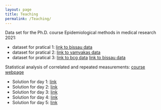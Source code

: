 ```yaml
---
layout: page
title: Teaching
permalink: /Teaching/
---
```


Data set for the Ph.D. course Epidemiological methods in medical research 2021:
- dataset for pratical 1: [link to bissau data](https://bozenne.github.io/doc/Teaching/bissau.txt)
- dataset for pratical 2: [link to vamvakas data](https://bozenne.github.io/doc/Teaching/vamvakas.txt)
- dataset for pratical 3: [link to bcg data](https://bozenne.github.io/doc/Teaching/bcg.txt) [link to bissau data](https://bozenne.github.io/doc/Teaching/bissau.txt)

Statistical analysis of correlated and repeated measurements: [course webpage](http://publicifsv.sund.ku.dk/~jufo/RepeatedMeasures2019.html)
- Solution for day 1: [link](https://bozenne.github.io/doc/Teaching/RM2019-solution-1.R)
- Solution for day 2: [link](https://bozenne.github.io/doc/Teaching/RM2019-solution-2.R)
- Solution for day 3: [link](https://bozenne.github.io/doc/Teaching/RM2019-solution-3.R)
- Solution for day 4: [link](https://bozenne.github.io/doc/Teaching/RM2019-solution-4.R)
- Solution for day 5: [link](https://bozenne.github.io/doc/Teaching/RM2019-solution-5.R)
